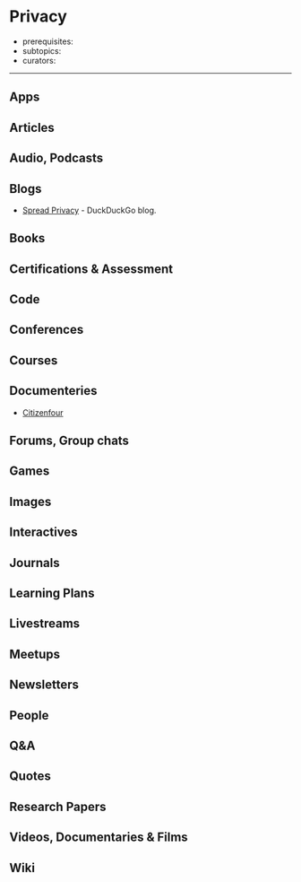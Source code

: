 # Privacy

- prerequisites:
- subtopics:
- curators:

------

## Apps

## Articles

## Audio, Podcasts

## Blogs

- [Spread Privacy](https://spreadprivacy.com/) - DuckDuckGo blog.

## Books

## Certifications & Assessment

## Code

## Conferences

## Courses

## Documenteries

- [Citizenfour](https://letterboxd.com/film/citizenfour/)

## Forums, Group chats

## Games

## Images

## Interactives

## Journals

## Learning Plans

## Livestreams

## Meetups

## Newsletters

## People

## Q&A

## Quotes

## Research Papers

## Videos, Documentaries & Films

## Wiki
